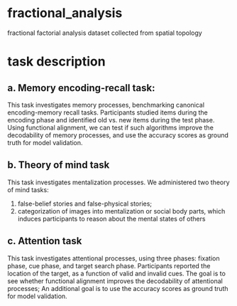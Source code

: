 # fractional_analysis

fractional factorial analysis
dataset collected from spatial topology

# task description

## a. Memory encoding-recall task:

This task investigates memory processes, benchmarking canonical encoding-memory recall tasks. Participants studied items during the encoding phase and identified old vs. new items during the test phase. Using functional alignment, we can test if such algorithms improve the decodability of memory processes, and use the accuracy scores as ground truth for model validation.

## b. Theory of mind task

This task investigates mentalization processes. We administered two theory of mind tasks: 
1) false-belief stories and false-physical stories; 
2) categorization of images into mentalization or social body parts, which induces participants to reason about the mental states of others

## c. Attention task

This task investigates attentional processes, using three phases: fixation phase, cue phase, and target search phase. Participants reported the location of the target, as a function of valid and invalid cues. The goal is to see whether functional alignment improves the decodability of attentional processes; An additional goal is to use the accuracy scores as ground truth for model validation.
